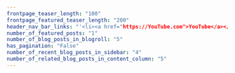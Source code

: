 ```yaml
---
frontpage_teaser_length: "100"
frontpage_featured_teaser_length: "200"
header_nav_bar_links: "'<li><a href="https://YouTube.com">YouTube</a></li>,<li><a href="https://twitter.com">Twitter</a></li>"
number_of_featured_posts: "1"
number_of_blog_posts_in_blogroll: "5"
has_pagination: "False"
number_of_recent_blog_posts_in_sidebar: "4"
number_of_related_blog_posts_in_content_column: "5"
---
```

